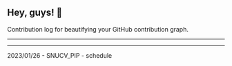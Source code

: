 ## Hey, guys! 👋

Contribution log for beautifying your GitHub contribution graph.

---



---

2023/01/26 - SNUCV_PIP - schedule